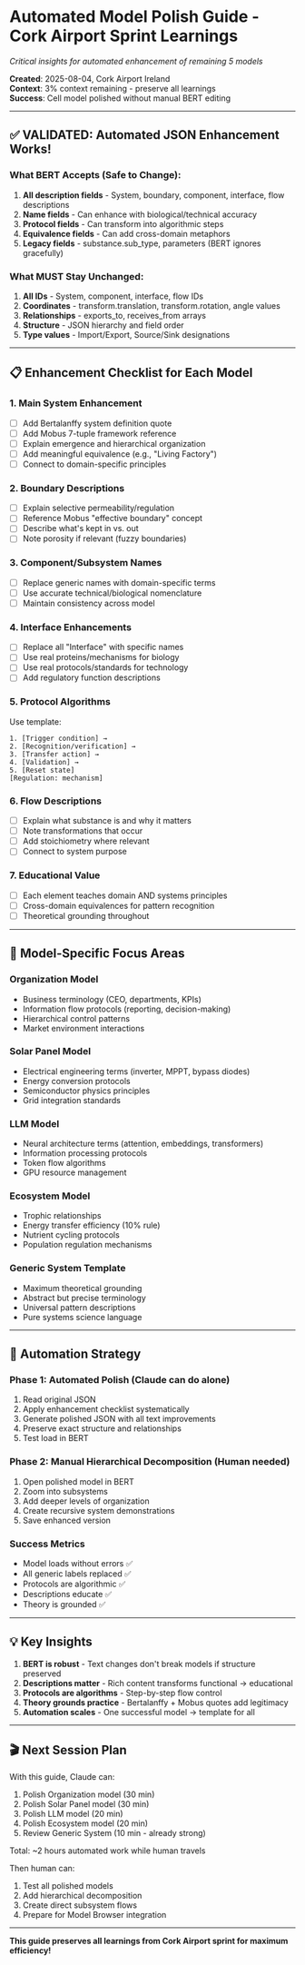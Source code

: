 # Automated Model Polish Guide - Cork Airport Sprint Learnings
*Critical insights for automated enhancement of remaining 5 models*

**Created**: 2025-08-04, Cork Airport Ireland  
**Context**: 3% context remaining - preserve all learnings  
**Success**: Cell model polished without manual BERT editing

---

## ✅ VALIDATED: Automated JSON Enhancement Works!

### What BERT Accepts (Safe to Change):
1. **All description fields** - System, boundary, component, interface, flow descriptions
2. **Name fields** - Can enhance with biological/technical accuracy
3. **Protocol fields** - Can transform into algorithmic steps
4. **Equivalence fields** - Can add cross-domain metaphors
5. **Legacy fields** - substance.sub_type, parameters (BERT ignores gracefully)

### What MUST Stay Unchanged:
1. **All IDs** - System, component, interface, flow IDs
2. **Coordinates** - transform.translation, transform.rotation, angle values
3. **Relationships** - exports_to, receives_from arrays
4. **Structure** - JSON hierarchy and field order
5. **Type values** - Import/Export, Source/Sink designations

---

## 📋 Enhancement Checklist for Each Model

### 1. Main System Enhancement
- [ ] Add Bertalanffy system definition quote
- [ ] Add Mobus 7-tuple framework reference
- [ ] Explain emergence and hierarchical organization
- [ ] Add meaningful equivalence (e.g., "Living Factory")
- [ ] Connect to domain-specific principles

### 2. Boundary Descriptions
- [ ] Explain selective permeability/regulation
- [ ] Reference Mobus "effective boundary" concept
- [ ] Describe what's kept in vs. out
- [ ] Note porosity if relevant (fuzzy boundaries)

### 3. Component/Subsystem Names
- [ ] Replace generic names with domain-specific terms
- [ ] Use accurate technical/biological nomenclature
- [ ] Maintain consistency across model

### 4. Interface Enhancements
- [ ] Replace all "Interface" with specific names
- [ ] Use real proteins/mechanisms for biology
- [ ] Use real protocols/standards for technology
- [ ] Add regulatory function descriptions

### 5. Protocol Algorithms
Use template:
```
1. [Trigger condition] → 
2. [Recognition/verification] → 
3. [Transfer action] → 
4. [Validation] → 
5. [Reset state]
[Regulation: mechanism]
```

### 6. Flow Descriptions
- [ ] Explain what substance is and why it matters
- [ ] Note transformations that occur
- [ ] Add stoichiometry where relevant
- [ ] Connect to system purpose

### 7. Educational Value
- [ ] Each element teaches domain AND systems principles
- [ ] Cross-domain equivalences for pattern recognition
- [ ] Theoretical grounding throughout

---

## 🎯 Model-Specific Focus Areas

### Organization Model
- Business terminology (CEO, departments, KPIs)
- Information flow protocols (reporting, decision-making)
- Hierarchical control patterns
- Market environment interactions

### Solar Panel Model  
- Electrical engineering terms (inverter, MPPT, bypass diodes)
- Energy conversion protocols
- Semiconductor physics principles
- Grid integration standards

### LLM Model
- Neural architecture terms (attention, embeddings, transformers)
- Information processing protocols
- Token flow algorithms
- GPU resource management

### Ecosystem Model
- Trophic relationships
- Energy transfer efficiency (10% rule)
- Nutrient cycling protocols
- Population regulation mechanisms

### Generic System Template
- Maximum theoretical grounding
- Abstract but precise terminology
- Universal pattern descriptions
- Pure systems science language

---

## 🚀 Automation Strategy

### Phase 1: Automated Polish (Claude can do alone)
1. Read original JSON
2. Apply enhancement checklist systematically
3. Generate polished JSON with all text improvements
4. Preserve exact structure and relationships
5. Test load in BERT

### Phase 2: Manual Hierarchical Decomposition (Human needed)
1. Open polished model in BERT
2. Zoom into subsystems
3. Add deeper levels of organization
4. Create recursive system demonstrations
5. Save enhanced version

### Success Metrics
- Model loads without errors ✅
- All generic labels replaced ✅
- Protocols are algorithmic ✅
- Descriptions educate ✅
- Theory is grounded ✅

---

## 💡 Key Insights

1. **BERT is robust** - Text changes don't break models if structure preserved
2. **Descriptions matter** - Rich content transforms functional → educational
3. **Protocols are algorithms** - Step-by-step flow control
4. **Theory grounds practice** - Bertalanffy + Mobus quotes add legitimacy
5. **Automation scales** - One successful model → template for all

---

## 🎬 Next Session Plan

With this guide, Claude can:
1. Polish Organization model (30 min)
2. Polish Solar Panel model (30 min)
3. Polish LLM model (20 min)
4. Polish Ecosystem model (20 min)
5. Review Generic System (10 min - already strong)

Total: ~2 hours automated work while human travels

Then human can:
1. Test all polished models
2. Add hierarchical decomposition
3. Create direct subsystem flows
4. Prepare for Model Browser integration

---

**This guide preserves all learnings from Cork Airport sprint for maximum efficiency!**